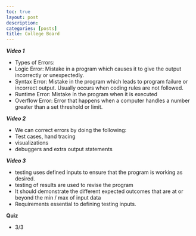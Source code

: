 ```yaml
---
toc: true
layout: post
description:
categories: [posts]
title: College Board
---
```


***Video 1***
- Types of Errors:
- Logic Error: Mistake in a program which causes it to give the output incorrectly or unexpectedly. 
- Syntax Error: Mistake in the program which leads to program failure or incorrect output. Usually occurs when coding rules are not followed.
- Runtime Error: Mistake in the program when it is executed
- Overflow Error: Error that happens when a computer handles a number greater than a set threshold or limit. 

***Video 2***
- We can correct errors by doing the following:
- Test cases, hand tracing
- visualizations
- debuggers and extra output statements

***Video 3***
- testing uses defined inputs to ensure that the program is working as desired.
- testing of results are used to revise the program
- It should demonstrate the different expected outcomes that are at or beyond the min / max of input data
- Requirements essential to defining testing inputs.

**Quiz**
- 3/3
